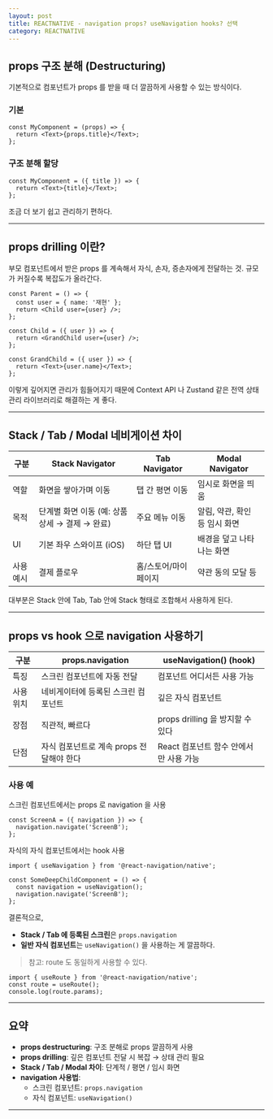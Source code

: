 ```yaml
---
layout: post
title: REACTNATIVE - navigation props? useNavigation hooks? 선택
category: REACTNATIVE
---
```




## props 구조 분해 (Destructuring)

기본적으로 컴포넌트가 props 를 받을 때 더 깔끔하게 사용할 수 있는 방식이다.

### 기본
```tsx
const MyComponent = (props) => {
  return <Text>{props.title}</Text>;
};
```

### 구조 분해 할당
```tsx
const MyComponent = ({ title }) => {
  return <Text>{title}</Text>;
};
```

조금 더 보기 쉽고 관리하기 편하다.

---

## props drilling 이란?

부모 컴포넌트에서 받은 props 를 계속해서 자식, 손자, 증손자에게 전달하는 것.
규모가 커질수록 복잡도가 올라간다.

```tsx
const Parent = () => {
  const user = { name: '재현' };
  return <Child user={user} />;
};

const Child = ({ user }) => {
  return <GrandChild user={user} />;
};

const GrandChild = ({ user }) => {
  return <Text>{user.name}</Text>;
};
```

이렇게 깊어지면 관리가 힘들어지기 때문에 Context API 나 Zustand 같은 전역 상태 관리 라이브러리로 해결하는 게 좋다.

---

## Stack / Tab / Modal 네비게이션 차이

| 구분 | Stack Navigator | Tab Navigator | Modal Navigator |
|---|---|---|---|
| 역할 | 화면을 쌓아가며 이동 | 탭 간 평면 이동 | 임시로 화면을 띄움 |
| 목적 | 단계별 화면 이동 (예: 상품 상세 → 결제 → 완료) | 주요 메뉴 이동 | 알림, 약관, 확인 등 임시 화면 |
| UI | 기본 좌우 스와이프 (iOS) | 하단 탭 UI | 배경을 덮고 나타나는 화면 |
| 사용 예시 | 결제 플로우 | 홈/스토어/마이페이지 | 약관 동의 모달 등 |

대부분은 Stack 안에 Tab, Tab 안에 Stack 형태로 조합해서 사용하게 된다.

---

## props vs hook 으로 navigation 사용하기

| 구분 | props.navigation | useNavigation() (hook) |
|---|---|---|
| 특징 | 스크린 컴포넌트에 자동 전달 | 컴포넌트 어디서든 사용 가능 |
| 사용 위치 | 네비게이터에 등록된 스크린 컴포넌트 | 깊은 자식 컴포넌트 |
| 장점 | 직관적, 빠르다 | props drilling 을 방지할 수 있다 |
| 단점 | 자식 컴포넌트로 계속 props 전달해야 한다 | React 컴포넌트 함수 안에서만 사용 가능 |

### 사용 예

스크린 컴포넌트에서는 props 로 navigation 을 사용
```tsx
const ScreenA = ({ navigation }) => {
  navigation.navigate('ScreenB');
};
```

자식의 자식 컴포넌트에서는 hook 사용
```tsx
import { useNavigation } from '@react-navigation/native';

const SomeDeepChildComponent = () => {
  const navigation = useNavigation();
  navigation.navigate('ScreenB');
};
```

결론적으로,
- **Stack / Tab 에 등록된 스크린**은 `props.navigation`
- **일반 자식 컴포넌트**는 `useNavigation()` 을 사용하는 게 깔끔하다.

> 참고: route 도 동일하게 사용할 수 있다.
```tsx
import { useRoute } from '@react-navigation/native';
const route = useRoute();
console.log(route.params);
```

---

## 요약

- **props destructuring**: 구조 분해로 props 깔끔하게 사용
- **props drilling**: 깊은 컴포넌트 전달 시 복잡 → 상태 관리 필요
- **Stack / Tab / Modal 차이**: 단계적 / 평면 / 임시 화면
- **navigation 사용법**:
  - 스크린 컴포넌트: `props.navigation`
  - 자식 컴포넌트: `useNavigation()`

---



